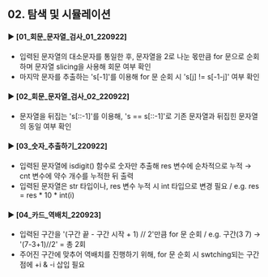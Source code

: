 ####  
## 02. 탐색 및 시뮬레이션   
#### ► [01_회문_문자열_검사_01_220922]  
- 입력된 문자열의 대소문자를 통일한 후, 문자열을 2로 나눈 몫만큼 for 문으로 순회하며 문자열 slicing을 사용해 회문 여부 확인  
- 마지막 문자를 추출하는 's[-1]'를 이용해 for 문 순회 시 's[j] != s[-1-j]' 여부 확인  
####  
#### ► [02_회문_문자열_검사_02_220922]  
- 문자열을 뒤집는 's[::-1]'를 이용해, 's == s[::-1]'로 기존 문자열과 뒤집힌 문자열의 동일 여부 확인  
####  
#### ► [03_숫자_추출하기_220922]  
- 입력된 문자열에 isdigit() 함수로 숫자만 추출해 res 변수에 순차적으로 누적 → cnt 변수에 약수 개수를 누적한 뒤 출력  
- 입력된 문자열은 str 타입이나, res 변수 누적 시 int 타입으로 변경 필요 / e.g. res = res * 10 * int(i)  
####
#### ► [04_카드_역배치_220923]  
- 입력된 구간을 '(구간 끝 - 구간 시작 + 1) // 2'만큼 for 문 순회 / e.g. 구간(3 7) → '(7-3+1)//2' = 총 2회
- 주어진 구간에 맞추어 역배치를 진행하기 위해, for 문 순회 시 swtching되는 구간점에 +i & -i 삽입 필요
####  